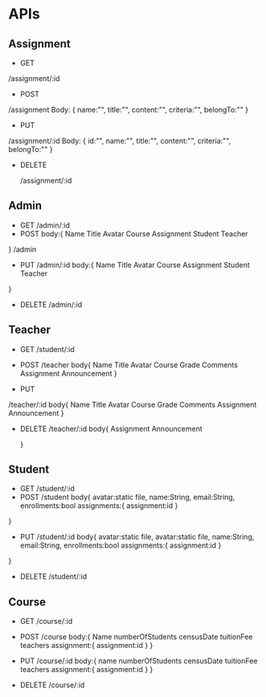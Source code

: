 # APIs

## Assignment

- GET

/assignment/:id

- POST

/assignment
Body:
{
name:"",
title:"",
content:"",
criteria:"",
belongTo:""
}

- PUT

/assignment/:id
Body:
{
id:"",
name:"",
title:"",
content:"",
criteria:"",
belongTo:""
}

- DELETE

  /assignment/:id

## Admin

- GET
  /admin/:id
- POST
  body:{
  Name
  Title
  Avatar
  Course
  Assignment
  Student
  Teacher

}
/admin

- PUT
  /admin/:id
  body:{
  Name
  Title
  Avatar
  Course
  Assignment
  Student
  Teacher

}

- DELETE
  /admin/:id

## Teacher

- GET
  /student/:id
- POST
  /teacher
  body{
  Name
  Title
  Avatar
  Course
  Grade
  Comments
  Assignment
  Announcement
  }

- PUT

/teacher/:id
body{
Name
Title
Avatar
Course
Grade
Comments
Assignment
Announcement
}

- DELETE
  /teacher/:id
  body{
  Assignment
  Announcement

  }

## Student

- GET
  /student/:id
- POST
  /student
  body{
  avatar:static file,
  name:String,
  email:String,
  enrollments:bool
  assignments:{
  assignment:id
  }

}

- PUT
  /student/:id
  body{
  avatar:static file,
  avatar:static file,
  name:String,
  email:String,
  enrollments:bool
  assignments:{
  assignment:id
  }

}

- DELETE
  /student/:id

## Course

- GET
  /course/:id
- POST
  /course
  body:{
  Name
  numberOfStudents
  censusDate
  tuitionFee
  teachers
  assignment:{
  assignment:id
  }
  }

- PUT
  /course/:id
  body:{
  name
  numberOfStudents
  censusDate
  tuitionFee
  teachers
  assignment:{
  assignment:id
  }
  }

* DELETE
  /course/:id
